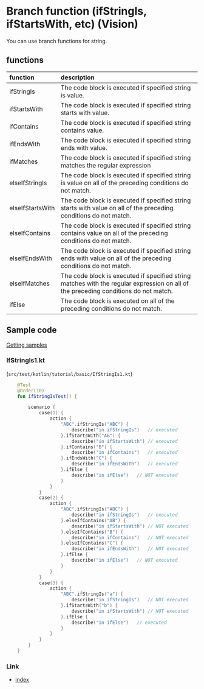 # Branch function (ifStringIs, ifStartsWith, etc) (Vision)

You can use branch functions for string.

## functions

| function         | description                                                                                                                         |
|:-----------------|:------------------------------------------------------------------------------------------------------------------------------------|
| ifStringIs       | The code block is executed if specified string is value.                                                                            |
| ifStartsWith     | The code block is executed if specified string starts with value.                                                                   |
| ifContains       | The code block is executed if specified string contains value.                                                                      |
| ifEndsWith       | The code block is executed if specified string ends with value.                                                                     |
| ifMatches        | The code block is executed if specified string matches the regular expression                                                       |
| elseIfStringIs   | The code block is executed if specified string is value on all of the preceding conditions do not match.                            |
| elseIfStartsWith | The code block is executed if specified string starts with value on all of the preceding conditions do not match.                   |
| elseIfContains   | The code block is executed if specified string contains value on all of the preceding conditions do not match.                      |
| elseIfEndsWith   | The code block is executed if specified string ends with value on all of the preceding conditions do not match.                     |
| elseIfMatches    | The code block is executed if specified string matches with the regular expression on all of the preceding conditions do not match. |
| ifElse           | The code block is executed on all of the preceding conditions do not match.                                                         |

## Sample code

[Getting samples](../../getting_samples.md)

### IfStringIs1.kt

(`src/test/kotlin/tutorial/basic/IfStringIs1.kt`)

```kotlin
    @Test
    @Order(10)
    fun ifStringIsTest() {

        scenario {
            case(1) {
                action {
                    "ABC".ifStringIs("ABC") {
                        describe("in ifStringIs")   // executed
                    }.ifStartsWith("AB") {
                        describe("in ifStartsWith") // executed
                    }.ifContains("B") {
                        describe("in ifContains")   // executed
                    }.ifEndsWith("C") {
                        describe("in ifEndsWith")   // executed
                    }.ifElse {
                        describe("in ifElse")   // NOT executed
                    }
                }
            }
            case(2) {
                action {
                    "ABC".ifStringIs("ABC") {
                        describe("in ifStringIs")   // executed
                    }.elseIfContains("AB") {
                        describe("in ifStartsWith") // NOT executed
                    }.elseIfContains("B") {
                        describe("in ifContains")   // NOT executed
                    }.elseIfContains("C") {
                        describe("in ifEndsWith")   // NOT executed
                    }.ifElse {
                        describe("in ifElse")   // NOT executed
                    }
                }
            }
            case(3) {
                action {
                    "ABC".ifStringIs("a") {
                        describe("in ifStringIs")   // NOT executed
                    }.ifStartsWith("b") {
                        describe("in ifStartsWith") // NOT executed
                    }.ifElse {
                        describe("in ifElse")   // executed
                    }
                }
            }
        }
    }
```

### Link

- [index](../../../../index.md)


